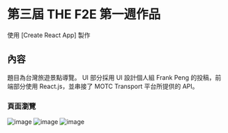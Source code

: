 # 第三屆 THE F2E 第一週作品

使用 [Create React App] 製作

## 內容

題目為台灣旅遊景點導覽。
UI 部分採用 UI 設計個人組 Frank Peng 的投稿，前端部分使用 React.js，並串接了 MOTC Transport 平台所提供的 API。

### 頁面瀏覽

![image](https://imgur.com/HOg5zWm)
![image](https://imgur.com/jXEIn5R)
![image](https://imgur.com/ycPcft5)
